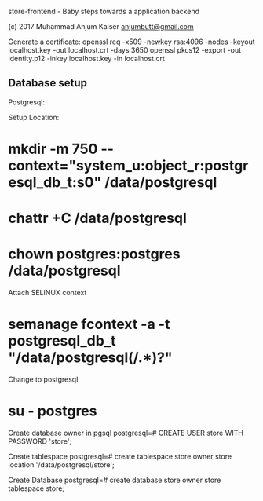store-frontend - Baby steps towards a application backend

(c) 2017 Muhammad Anjum Kaiser <anjumbutt@gmail.com>




Generate a certificate:
openssl req -x509 -newkey rsa:4096 -nodes -keyout localhost.key -out localhost.crt -days 3650
openssl pkcs12 -export -out identity.p12 -inkey localhost.key -in localhost.crt


Database setup
---------------

Postgresql:

Setup Location:
# mkdir -m 750 --context="system_u:object_r:postgresql_db_t:s0" /data/postgresql
# chattr +C /data/postgresql
# chown postgres:postgres /data/postgresql

Attach SELINUX context
# semanage fcontext -a -t postgresql_db_t "/data/postgresql(/.*)?"

Change to postgresql
# su - postgres

Create database owner in pgsql
postgresql=# CREATE USER store WITH PASSWORD 'store';

Create tablespace
postgresql=# create tablespace store owner store location '/data/postgresql/store';

Create Database
postgresql=# create database store owner store tablespace store;



